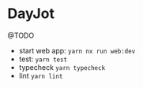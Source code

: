 # DayJot

@TODO

- start web app: `yarn nx run web:dev`
- test: `yarn test`
- typecheck `yarn typecheck`
- lint `yarn lint`
